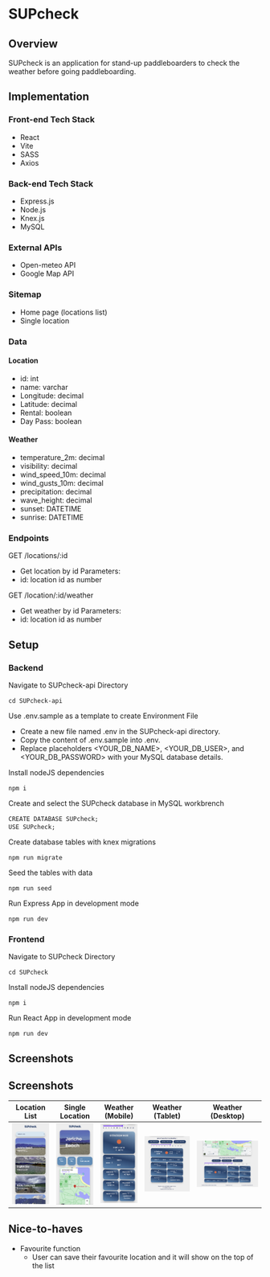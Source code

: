 # SUPcheck

## Overview

SUPcheck is an application for stand-up paddleboarders to check the weather before going paddleboarding.

## Implementation

### Front-end Tech Stack

- React
- Vite
- SASS
- Axios

### Back-end Tech Stack
- Express.js
- Node.js
- Knex.js
- MySQL

### External APIs

- Open-meteo API
- Google Map API

### Sitemap

- Home page (locations list)
- Single location 

### Data
#### Location
- id: int
- name: varchar
- Longitude: decimal
- Latitude: decimal
- Rental: boolean
- Day Pass: boolean

#### Weather
- temperature_2m: decimal
- visibility: decimal
- wind_speed_10m: decimal
- wind_gusts_10m: decimal
- precipitation: decimal
- wave_height: decimal
- sunset: DATETIME
- sunrise: DATETIME

### Endpoints

GET /locations/:id
- Get location by id
Parameters:
- id: location id as number

GET /location/:id/weather
- Get weather by id
Parameters:
- id: location id as number

## Setup
### Backend 
Navigate to SUPcheck-api Directory

```
cd SUPcheck-api
```
Use .env.sample as a template to create Environment File
- Create a new file named .env in the SUPcheck-api directory.
- Copy the content of .env.sample into .env.
- Replace placeholders <YOUR_DB_NAME>, <YOUR_DB_USER>, and <YOUR_DB_PASSWORD> with your MySQL database details.

Install nodeJS dependencies
```
npm i
```
Create and select the SUPcheck database in MySQL workbrench
```
CREATE DATABASE SUPcheck;
USE SUPcheck;
```

Create database tables with knex migrations
```
npm run migrate
```

Seed the tables with data
```
npm run seed
```

Run Express App in development mode
```
npm run dev
```
### Frontend 
Navigate to SUPcheck Directory

```
cd SUPcheck
```
Install nodeJS dependencies
```
npm i
```
Run React App in development mode
```
npm run dev
```
## Screenshots
<!-- Location list
![Location list](./screenshots/location-list.png)
Single location
![Single location](./screenshots/single-location.png)
Weather-mobile
![Weather-mobile](./screenshots/weather-mobile.png)
Weather-tablet
![Weather-tablet](./screenshots/weather-tablet.png)
Weather-desktop
![Weather-desktop](./screenshots/weather-desktop.png) -->

## Screenshots

| Location List | Single Location | Weather (Mobile) | Weather (Tablet) | Weather (Desktop) |
| --- | --- | --- | --- | --- |
| ![Location List](./screenshots/location-list.png) | ![Single Location](./screenshots/single-location.png) | ![Weather (Mobile)](./screenshots/weather-mobile.png) | ![Weather (Tablet)](./screenshots/weather-tablet.png) | ![Weather (Desktop)](./screenshots/weather-desktop.png) |


## Nice-to-haves
- Favourite function 
    - User can save their favourite location and it will show on the top of the list

